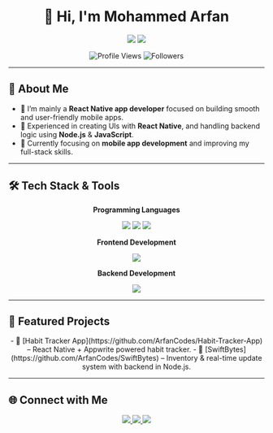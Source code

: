 <h1 align="center">👋 Hi, I'm Mohammed Arfan</h1>

<p align="center">
  <img src="https://img.shields.io/badge/React%20Native-61DAFB?style=for-the-badge&logo=react&logoColor=black" />
  <img src="https://img.shields.io/badge/Node.js-339933?style=for-the-badge&logo=nodedotjs&logoColor=white" />
</p>


<div align="center" style="margin-top: 10px;">
  <img src="https://komarev.com/ghpvc/?username=ArfanCodes&label=Profile%20Views&color=blue&style=flat-square" alt="Profile Views" /> 
  <img src="https://img.shields.io/github/followers/ArfanCodes?label=Followers&style=flat-square&color=blue" alt="Followers" />
</div>

---

## 🧠 About Me

- 🚀 I’m mainly a **React Native app developer** focused on building smooth and user-friendly mobile apps.  
- 📱 Experienced in creating UIs with **React Native**, and handling backend logic using **Node.js** & **JavaScript**.  
- 🌱 Currently focusing on **mobile app development** and improving my full-stack skills.

---

## 🛠 Tech Stack & Tools

<p align="center"><b>Programming Languages</b></p>
<div align="center">
  <img src="https://img.shields.io/badge/C++-00599C?style=for-the-badge&logo=cplusplus&logoColor=white" />
  <img src="https://img.shields.io/badge/Java-ED8B00?style=for-the-badge&logo=java&logoColor=white" />
  <img src="https://img.shields.io/badge/JavaScript-F7DF1E?style=for-the-badge&logo=javascript&logoColor=black" />
</div>

<p align="center"><b>Frontend Development</b></p>
<div align="center">
  <img src="https://img.shields.io/badge/React_Native-61DAFB?style=for-the-badge&logo=react&logoColor=black" />
</div>

<p align="center"><b>Backend Development</b></p>
<div align="center">
  <img src="https://img.shields.io/badge/Node.js-339933?style=for-the-badge&logo=nodedotjs&logoColor=white" />
</div>

---

## 🚀 Featured Projects

<div align="center">
- 🔹 [Habit Tracker App](https://github.com/ArfanCodes/Habit-Tracker-App) – React Native + Appwrite powered habit tracker.  
- 🔹 [SwiftBytes](https://github.com/ArfanCodes/SwiftBytes) – Inventory & real-time update system with backend in Node.js.
</div>

---

## 🌐 Connect with Me

<div align="center">
  <a href="https://www.linkedin.com/in/mohammed-arfan-167452171/" target="_blank">
    <img src="https://img.shields.io/badge/LinkedIn-0077B5?style=for-the-badge&logo=linkedin&logoColor=white" />
  </a>
  <a href="https://www.instagram.com/Arfaan.3/" target="_blank">
    <img src="https://img.shields.io/badge/Instagram-E4405F?style=for-the-badge&logo=instagram&logoColor=white" />
  </a>
  <a href="https://github.com/ArfanCodes" target="_blank">
    <img src="https://img.shields.io/badge/GitHub-181717?style=for-the-badge&logo=github&logoColor=white" />
  </a>
</div>
